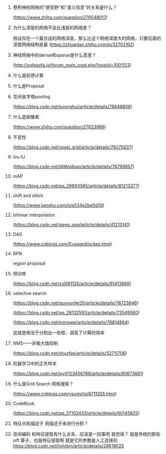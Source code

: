 1. 卷积神经网络的"感受野"和"语义信息"的关系是什么？

   (https://www.zhihu.com/question/276548017)

1. 为什么深层的网络不会比浅层的网络差？

    假设存在一个最合适的网络深度，那么比这个网络深度大的网络，只要后面的深度网络结构是最
    (https://zhuanlan.zhihu.com/p/32702162)

1. 神经网络中的dense和sparse是什么意思？

    (http://sofasofa.io/forum_main_post.php?postid=1001123)

1. 什么是前馈计算

1. 什么是Proposal

1. 空间金字塔pooling

    (https://blog.csdn.net/juronghui/article/details/78648806)

1. 什么是超像素

    (https://www.zhihu.com/question/27623988)

1. 不变性

    (https://blog.csdn.net/voxel_grid/article/details/79275637)

1. Iou IU
    
    (https://blog.csdn.net/IAMoldpan/article/details/78799857)

1. mAP

    (https://blog.csdn.net/qq_29893385/article/details/81213377)

1. shift and stitch

    (https://www.jianshu.com/p/e534e2be5d7d)

1. bilinear interpolation

    (https://blog.csdn.net/gggg_ggg/article/details/41213141)

1. DAG

    (https://www.cnblogs.com/Evsward/p/dag.html)

1. RPN

    region proposal

1. 预训练

    (https://blog.csdn.net/zsl091125/article/details/81413868)

1. selective search

    (https://blog.csdn.net/guoyunfei20/article/details/78723646)

    (https://blog.csdn.net/qq_28132591/article/details/73549560)

    (https://blog.csdn.net/jningwei/article/details/78814864)

    这就是相当于分割出一些框，调高了计算的效率

1. NMS——非极大值抑制

    (https://blog.csdn.net/shuzfan/article/details/52711706)

1. 机器学习中的正负样本

    (https://blog.csdn.net/jxy0123456789/article/details/80673661)

1. 什么是Grid Search 网格搜索？

    (https://www.cnblogs.com/ysugyl/p/8711205.html)

1.  CodeBook

    (https://blog.csdn.net/qq_37102433/article/details/60145825)

1. 特征点和描述子
	用描述子来进行分割？

1. 空间编码 和特征提取有什么关系，应该是一回事吧 我觉得？ 就是传统的那些sift 算子，也是特征提取啊 就是它的参数是人工选择的  
 https://blog.csdn.net/holybin/article/details/28619025